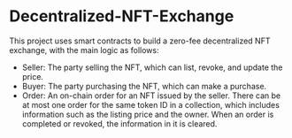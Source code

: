 # Decentralized-NFT-Exchange
This project uses smart contracts to build a zero-fee decentralized NFT exchange, with the main logic as follows:
- Seller: The party selling the NFT, which can list, revoke, and update the price.
- Buyer: The party purchasing the NFT, which can make a purchase.
- Order: An on-chain order for an NFT issued by the seller. There can be at most one order for the same token ID in a collection, which includes information such as the listing price and the owner. When an order is completed or revoked, the information in it is cleared.
